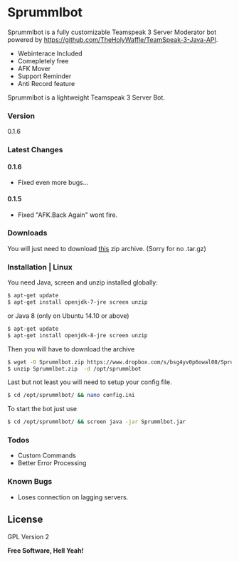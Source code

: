 # Sprummlbot

Sprummlbot is a fully customizable Teamspeak 3 Server Moderator bot powered by https://github.com/TheHolyWaffle/TeamSpeak-3-Java-API.

  - Webinterace Included
  - Comepletely free
  - AFK Mover
  - Support Reminder
  - Anti Record feature

Sprummlbot is a lightweight Teamspeak 3 Server Bot.

### Version
0.1.6

### Latest Changes
#### 0.1.6
 - Fixed even more bugs...
#### 0.1.5
 - Fixed "AFK.Back Again" wont fire.

### Downloads

You will just need to download [this] zip archive. (Sorry for no .tar.gz)

### Installation | Linux

You need Java, screen and unzip installed globally:

```sh
$ apt-get update
$ apt-get install openjdk-7-jre screen unzip
```
or Java 8 (only on Ubuntu 14.10 or above)
```sh
$ apt-get update
$ apt-get install openjdk-8-jre screen unzip
```

Then you will have to download the archive
```sh
$ wget -O Sprummlbot.zip https://www.dropbox.com/s/bsg4yv0p6owal08/Sprummlbot.zip?dl=1
$ unzip Sprummlbot.zip  -d /opt/sprummlbot
```

Last but not least you will need to setup your config file.
```sh
$ cd /opt/sprummlbot/ && nano config.ini
```

To start the bot just use
```sh
$ cd /opt/sprummlbot/ && screen java -jar Sprummlbot.jar
```

### Todos

 - Custom Commands
 - Better Error Processing

### Known Bugs
 - Loses connection on lagging servers.

License
----
GPL Version 2

**Free Software, Hell Yeah!**

[//]: ##
   [this]: <https://www.dropbox.com/s/bsg4yv0p6owal08/Sprummlbot.zip>

